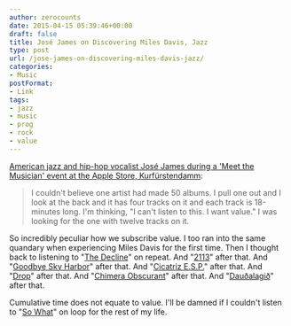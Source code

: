 ```yaml
---
author: zerocounts
date: 2015-04-15 05:39:46+00:00
draft: false
title: José James on Discovering Miles Davis, Jazz
type: post
url: /jose-james-on-discovering-miles-davis-jazz/
categories:
- Music
postFormat:
- Link
tags:
- jazz
- music
- prog
- rock
- value
---
```


[American jazz and hip-hop vocalist José James during a 'Meet the Musician' event at the Apple Store, Kurfürstendamm](https://itunes.apple.com/us/podcast/jose-james-meet-the-musician/id985843137?mt=2):


<blockquote>I couldn't believe one artist had made 50 albums. I pull one out and I look at the back and it has four tracks on it and each track is 18-minutes long. I'm thinking, "I can't listen to this. I want value." I was looking for the one with twelve tracks on it.</blockquote>


So incredibly peculiar how we subscribe value. I too ran into the same quandary when experiencing Miles Davis for the first time. Then I thought back to listening to "[The Decline](https://itunes.apple.com/us/album/the-decline-single/id291740773)" on repeat. And "[2113](https://itunes.apple.com/us/album/2113/id365400149?i=365401921)" after that. And "[Goodbye Sky Harbor](https://itunes.apple.com/us/album/goodbye-sky-harbor/id718997679?i=718998206)" after that. And "[Cicatriz E.S.P.](https://itunes.apple.com/us/album/cicatriz-esp/id1645821?i=1645813)" after that. And "[Drop](https://itunes.apple.com/us/album/drop/id266185726?i=266188594)" after that. And "[Chimera Obscurant](https://itunes.apple.com/us/album/chimera-obscurant/id460516470?i=460516498)" after that. And "[Dauðalagið](https://itunes.apple.com/us/album/track-7/id27067?i=27063)" after that.

Cumulative time does not equate to value. I'll be damned if I couldn't listen to "[So What](https://itunes.apple.com/us/album/so-what/id268443092?i=268443097)" on loop for the rest of my life.
